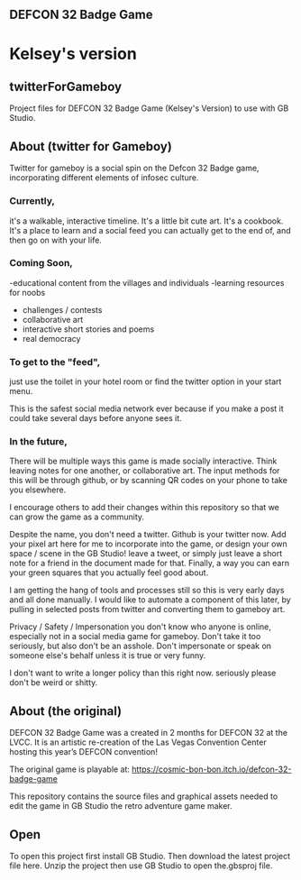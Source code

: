 ## DEFCON 32 Badge Game
# Kelsey's version

## twitterForGameboy

Project files for DEFCON 32 Badge Game (Kelsey's Version) to use with GB Studio.

## About (twitter for Gameboy)
Twitter for gameboy is a social spin on the Defcon 32 Badge game, incorporating different elements of infosec culture. 

### Currently, 
it's a walkable, interactive timeline. It's a little bit cute art. It's a cookbook. It's a place to learn and a social feed you can actually get to the end of, and then go on with your life. 

### Coming Soon, 
-educational content from the villages and individuals
-learning resources for noobs
- challenges / contests
- collaborative art
- interactive short stories and poems
- real democracy 

### To get to the "feed",
just use the toilet in your hotel room or find the twitter option in your start menu. 

This is the safest social media network ever because if you make a post it could take several days before anyone sees it. 

### In the future,
There will be multiple ways this game is made socially interactive. Think leaving notes for one another, or collaborative art. The input methods for this will be through github, or by scanning QR codes on your phone to take you elsewhere. 

I encourage others to add their changes within this repository so that we can grow the game as a community. 

Despite the name, you don't need a twitter. Github is your twitter now. Add your pixel art here for me to incorporate into the game, or design your own space / scene in the GB Studio! leave a tweet, or simply just leave a short note for a friend in the document made for that. Finally, a way you can earn your green squares that you actually feel good about.  

I am getting the hang of tools and processes still so this is very early days and all done manually. I would like to automate a component of this later, by pulling in selected posts from twitter and converting them to gameboy art. 


Privacy / Safety / Impersonation
you don't know who anyone is online, especially not in a social media game for gameboy. Don't take it too seriously, but also don't be an asshole. Don't impersonate or speak on someone else's behalf unless it is true or very funny. 

I don't want to write a longer policy than this right now. seriously please don't be weird or shitty. 


## About (the original)
DEFCON 32 Badge Game was a created in 2 months for DEFCON 32 at the LVCC.
 It is an artistic re-creation of the Las Vegas Convention Center hosting this year’s DEFCON convention!

The original game is playable at: https://cosmic-bon-bon.itch.io/defcon-32-badge-game

This repository contains the source files and graphical assets needed to edit the game in GB Studio the retro adventure game maker.

## Open
To open this project first install GB Studio.
Then download the latest project file here.
Unzip the project then use GB Studio to open the.gbsproj file.




